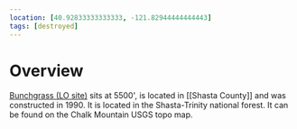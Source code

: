 ```yaml
---
location: [40.92833333333333, -121.82944444444443]
tags: [destroyed]
---
```


# Overview

[Bunchgrass (LO site)](http://www.peakbagging.com/CALookoutPhotos/Bunchgrass.html) sits at 5500', is located in [[Shasta County]] and was constructed in 1990. It is located in the Shasta-Trinity national forest. It can be found on the Chalk Mountain USGS topo map.

